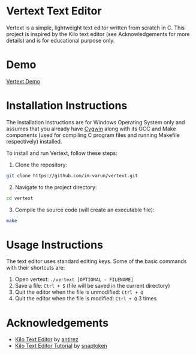 # Vertext Text Editor

Vertext is a simple, lightweight text editor written from scratch in C. This project is inspired by the Kilo text editor (see Acknowledgements for more details) and is for educational purpose only.

# Demo

[Vertext Demo](https://drive.google.com/file/d/1Z_O-UNG6vSCdqOLX3gbywdmvEwpRe3fB/view?usp=sharing)

# Installation Instructions

The installation instructions are for Windows Operating System only and assumes that you already have [Cygwin](https://www.cygwin.com/) along with its GCC and Make components (used for compiling C program files and running Makefile respectively) installed.

To install and run Vertext, follow these steps:  

1. Clone the repository:  
```sh
git clone https://github.com/im-varun/vertext.git
```  

2. Navigate to the project directory:  
```sh
cd vertext
```  

3. Compile the source code (will create an executable file):  
```sh
make
```  

# Usage Instructions

The text editor uses standard editing keys. Some of the basic commands with their shortcuts are:  
1. Open vertext: `./vertext [OPTIONAL - FILENAME]`  
2. Save a file: `Ctrl + S` (file will be saved in the current directory)  
3. Quit the editor when the file is unmodified: `Ctrl + Q`  
4. Quit the editor when the file is modified: `Ctrl + Q` 3 times

# Acknowledgements
- [Kilo Text Editor](https://github.com/antirez/kilo) by [antirez](https://github.com/antirez)
- [Kilo Text Editor Tutorial](https://viewsourcecode.org/snaptoken/kilo/) by [snaptoken](https://github.com/snaptoken)
